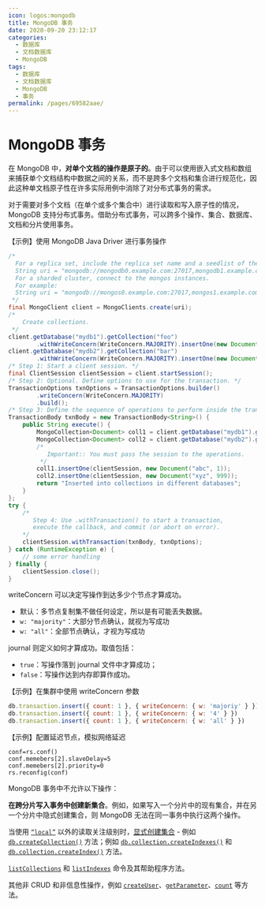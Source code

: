 ```yaml
---
icon: logos:mongodb
title: MongoDB 事务
date: 2020-09-20 23:12:17
categories:
  - 数据库
  - 文档数据库
  - MongoDB
tags:
  - 数据库
  - 文档数据库
  - MongoDB
  - 事务
permalink: /pages/69582aae/
---
```


# MongoDB 事务

在 MongoDB 中，**对单个文档的操作是原子的**。由于可以使用嵌入式文档和数组来捕获单个文档结构中数据之间的关系，而不是跨多个文档和集合进行规范化，因此这种单文档原子性在许多实际用例中消除了对分布式事务的需求。

对于需要对多个文档（在单个或多个集合中）进行读取和写入原子性的情况，MongoDB 支持分布式事务。借助分布式事务，可以跨多个操作、集合、数据库、文档和分片使用事务。

【示例】使用 MongoDB Java Driver 进行事务操作

```java
/*
  For a replica set, include the replica set name and a seedlist of the members in the URI string; e.g.
  String uri = "mongodb://mongodb0.example.com:27017,mongodb1.example.com:27017/admin?replicaSet=myRepl";
  For a sharded cluster, connect to the mongos instances.
  For example:
  String uri = "mongodb://mongos0.example.com:27017,mongos1.example.com:27017:27017/admin";
 */
final MongoClient client = MongoClients.create(uri);
/*
    Create collections.
 */
client.getDatabase("mydb1").getCollection("foo")
        .withWriteConcern(WriteConcern.MAJORITY).insertOne(new Document("abc", 0));
client.getDatabase("mydb2").getCollection("bar")
        .withWriteConcern(WriteConcern.MAJORITY).insertOne(new Document("xyz", 0));
/* Step 1: Start a client session. */
final ClientSession clientSession = client.startSession();
/* Step 2: Optional. Define options to use for the transaction. */
TransactionOptions txnOptions = TransactionOptions.builder()
        .writeConcern(WriteConcern.MAJORITY)
        .build();
/* Step 3: Define the sequence of operations to perform inside the transactions. */
TransactionBody txnBody = new TransactionBody<String>() {
    public String execute() {
        MongoCollection<Document> coll1 = client.getDatabase("mydb1").getCollection("foo");
        MongoCollection<Document> coll2 = client.getDatabase("mydb2").getCollection("bar");
        /*
           Important:: You must pass the session to the operations.
         */
        coll1.insertOne(clientSession, new Document("abc", 1));
        coll2.insertOne(clientSession, new Document("xyz", 999));
        return "Inserted into collections in different databases";
    }
};
try {
    /*
       Step 4: Use .withTransaction() to start a transaction,
       execute the callback, and commit (or abort on error).
    */
    clientSession.withTransaction(txnBody, txnOptions);
} catch (RuntimeException e) {
    // some error handling
} finally {
    clientSession.close();
}
```

writeConcern 可以决定写操作到达多少个节点才算成功。

- 默认：多节点复制集不做任何设定，所以是有可能丢失数据。
- `w: "majority"`：大部分节点确认，就视为写成功
- `w: "all"`：全部节点确认，才视为写成功

journal 则定义如何才算成功。取值包括：

- `true`：写操作落到 journal 文件中才算成功；
- `false`：写操作达到内存即算作成功。

【示例】在集群中使用 writeConcern 参数

```javascript
db.transaction.insert({ count: 1 }, { writeConcern: { w: 'majoriy' } })
db.transaction.insert({ count: 1 }, { writeConcern: { w: '4' } })
db.transaction.insert({ count: 1 }, { writeConcern: { w: 'all' } })
```

【示例】配置延迟节点，模拟网络延迟

```
conf=rs.conf()
conf.memebers[2].slaveDelay=5
conf.memebers[2].priority=0
rs.reconfig(conf)
```

MongoDB 事务中不允许以下操作：

**在跨分片写入事务中创建新集合**。例如，如果写入一个分片中的现有集合，并在另一个分片中隐式创建集合，则 MongoDB 无法在同一事务中执行这两个操作。

当使用 [`“local”`](https://www.mongodb.com/zh-cn/docs/manual/reference/read-concern-local/#mongodb-readconcern-readconcern.-local-) 以外的读取关注级别时，[显式创建集合](https://www.mongodb.com/zh-cn/docs/manual/core/transactions-operations/#std-label-transactions-operations-ddl-explicit) - 例如 [`db.createCollection()`](https://www.mongodb.com/zh-cn/docs/manual/reference/method/db.createCollection/#mongodb-method-db.createCollection) 方法；例如 [`db.collection.createIndexes()`](https://www.mongodb.com/zh-cn/docs/manual/reference/method/db.collection.createIndexes/#mongodb-method-db.collection.createIndexes) 和 [`db.collection.createIndex()`](https://www.mongodb.com/zh-cn/docs/manual/reference/method/db.collection.createIndex/#mongodb-method-db.collection.createIndex) 方法。

[`listCollections`](https://www.mongodb.com/zh-cn/docs/manual/reference/command/listCollections/#mongodb-dbcommand-dbcmd.listCollections) 和 [`listIndexes`](https://www.mongodb.com/zh-cn/docs/manual/reference/command/listIndexes/#mongodb-dbcommand-dbcmd.listIndexes) 命令及其帮助程序方法。

其他非 CRUD 和非信息性操作，例如 [`createUser`](https://www.mongodb.com/zh-cn/docs/manual/reference/command/createUser/#mongodb-dbcommand-dbcmd.createUser)、[`getParameter`](https://www.mongodb.com/zh-cn/docs/manual/reference/command/getParameter/#mongodb-dbcommand-dbcmd.getParameter)、[`count`](https://www.mongodb.com/zh-cn/docs/manual/reference/command/count/#mongodb-dbcommand-dbcmd.count) 等方法。
